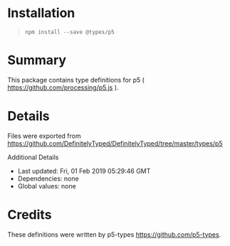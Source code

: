 # Installation
> `npm install --save @types/p5`

# Summary
This package contains type definitions for p5 ( https://github.com/processing/p5.js ).

# Details
Files were exported from https://github.com/DefinitelyTyped/DefinitelyTyped/tree/master/types/p5

Additional Details
 * Last updated: Fri, 01 Feb 2019 05:29:46 GMT
 * Dependencies: none
 * Global values: none

# Credits
These definitions were written by p5-types <https://github.com/p5-types>.
